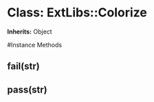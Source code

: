 # Class: ExtLibs::Colorize
**Inherits:** Object
    




#Instance Methods
## fail(str) [](#method-i-fail)

## pass(str) [](#method-i-pass)

